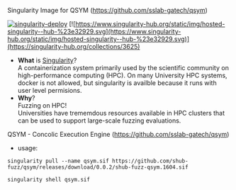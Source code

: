 Singularity Image for QSYM (https://github.com/sslab-gatech/qsym)

[![singularity-deploy](https://github.com/shub-fuzz/qsym/actions/workflows/builder.yml/badge.svg?branch=main)](https://github.com/shub-fuzz/qsym/actions/workflows/builder.yml)
[![https://www.singularity-hub.org/static/img/hosted-singularity--hub-%23e32929.svg](https://www.singularity-hub.org/static/img/hosted-singularity--hub-%23e32929.svg)](https://singularity-hub.org/collections/3625)

- __What__ is [Singularity](https://sylabs.io/singularity/)?  
  A containerization system primarily used by the scientific community on high-performance computing (HPC).
  On many University HPC systems, docker is not allowed, but singularity is availble because it runs with 
  user level permisions.  
- __Why__?  
  Fuzzing on HPC!  
  Universities have trememdous resources available in HPC clusters that can be used to support 
  large-scale fuzzing evaluations.


QSYM  - Concolic Execution Engine (https://github.com/sslab-gatech/qsym)

- usage:

```
singularity pull --name qsym.sif https://github.com/shub-fuzz/qsym/releases/download/0.0.2/shub-fuzz-qsym.1604.sif

singularity shell qsym.sif
```

